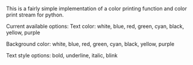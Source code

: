 This is a fairly simple implementation of a color printing function and 
color print stream for python.

Current available options:
Text color:
white, blue, red, green, cyan, black, yellow, purple

Background color:
white, blue, red, green, cyan, black, yellow, purple

Text style options:
bold, underline, italic, blink


